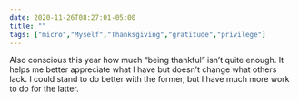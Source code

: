 ```yaml
---
date: 2020-11-26T08:27:01-05:00
title: ""
tags: ["micro","Myself","Thanksgiving","gratitude","privilege"]
---
```

Also conscious this year how much “being thankful” isn’t quite enough. It helps me better appreciate what I have but doesn’t change what others lack. I could stand to do better with the former, but I have much more work to do for the latter.
